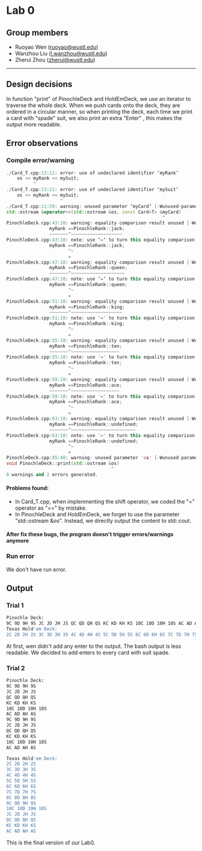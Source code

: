 # Lab 0
## Group members 
- Ruoyao Wen (ruoyao@wustl.edu)
- Wanzhou Liu (l.wanzhou@wustl.edu)
- Zherui Zhou (zherui@wustl.edu)

---

## Design decisions
In function "print" of PinochleDeck and HoldEmDeck, we use an iterator to traverse the whole deck. When we push cards onto the deck, they are ordered in a circular manner, so when printing the deck, each time we print a card with "spade" suit, we also print an extra "Enter" , this makes the output more readable.

## Error observations

### Compile error/warning
``` C++
./Card_T.cpp:13:11: error: use of undeclared identifier ‘myRank’
    os << myRank << mySuit;
          ^
./Card_T.cpp:13:21: error: use of undeclared identifier ‘mySuit’
    os << myRank << mySuit;
                    ^
./Card_T.cpp:11:59: warning: unused parameter ‘myCard’ [-Wunused-parameter]
std::ostream &operator<<(std::ostream &os, const Card<T> &myCard)
                                                          ^
PinochleDeck.cpp:43:10: warning: equality comparison result unused [-Wunused-comparison]
                myRank ==PinochleRank::jack;
                ~~~~~~~^~~~~~~~~~~~~~~~~~~~
PinochleDeck.cpp:43:10: note: use ‘=‘ to turn this equality comparison into an assignment
                myRank ==PinochleRank::jack;
                       ^~
                       =
PinochleDeck.cpp:47:10: warning: equality comparison result unused [-Wunused-comparison]
                myRank ==PinochleRank::queen;
                ~~~~~~~^~~~~~~~~~~~~~~~~~~~~
PinochleDeck.cpp:47:10: note: use ‘=‘ to turn this equality comparison into an assignment
                myRank ==PinochleRank::queen;
                       ^~
                       =
PinochleDeck.cpp:51:10: warning: equality comparison result unused [-Wunused-comparison]
                myRank ==PinochleRank::king;
                ~~~~~~~^~~~~~~~~~~~~~~~~~~~
PinochleDeck.cpp:51:10: note: use '=' to turn this equality comparison into an assignment
                myRank ==PinochleRank::king;
                       ^~
                       =
PinochleDeck.cpp:55:10: warning: equality comparison result unused [-Wunused-comparison]
                myRank ==PinochleRank::ten;
                ~~~~~~~^~~~~~~~~~~~~~~~~~~
PinochleDeck.cpp:55:10: note: use '=' to turn this equality comparison into an assignment
                myRank ==PinochleRank::ten;
                       ^~
                       =
PinochleDeck.cpp:59:10: warning: equality comparison result unused [-Wunused-comparison]
                myRank ==PinochleRank::ace;
                ~~~~~~~^~~~~~~~~~~~~~~~~~~
PinochleDeck.cpp:59:10: note: use '=' to turn this equality comparison into an assignment
                myRank ==PinochleRank::ace;
                       ^~
                       =
PinochleDeck.cpp:63:10: warning: equality comparison result unused [-Wunused-comparison]
                myRank ==PinochleRank::undefined;
                ~~~~~~~^~~~~~~~~~~~~~~~~~~~~~~~~
PinochleDeck.cpp:63:10: note: use '=' to turn this equality comparison into an assignment
                myRank ==PinochleRank::undefined;
                       ^~
                       =
PinochleDeck.cpp:85:40: warning: unused parameter 'os' [-Wunused-parameter]
void PinochleDeck::print(std::ostream &os)
                                       ^
8 warnings and 2 errors generated.
```
#### Problems found:
- In Card_T.cpp, when implenmenting the shift operator, we coded the "=" operator as "==" by mistake.
- In PinochleDeck and HoldEmDeck, we forget to use the parameter "std::ostream &os". Instead, we directly output the content to std::cout.
#### After fix these bugs, the program doesn't trigger errors/warnings anymore

### Run error
We don't have run error.

## Output
### Trial 1
``` bash
Pinochle Deck:
9C 9D 9H 9S JC JD JH JS QC QD QH QS KC KD KH KS 10C 10D 10H 10S AC AD AH AS 9C 9D 9H 9S JC JD JH JS QC QD QH QS KC KD KH KS 10C 10D 10H 10S AC AD AH AS
Texas Hold'em Deck:
2C 2D 2H 2S 3C 3D 3H 3S 4C 4D 4H 4S 5C 5D 5H 5S 6C 6D 6H 6S 7C 7D 7H 7S 8C 8D 8H 8S 9C 9D 9H 9S 10C 10D 10H 10S JC JD JH JS QC QD QH QS KC KD KH KS AC AD AH AS
```
At first, wen didn't add any enter to the output. The bash output is less readable. We decided to add enters to every card with suit spade.
### Trial 2
``` bash
Pinochle Deck:
9C 9D 9H 9S
JC JD JH JS
QC QD QH QS
KC KD KH KS
10C 10D 10H 10S
AC AD AH AS
9C 9D 9H 9S
JC JD JH JS
QC QD QH QS
KC KD KH KS
10C 10D 10H 10S
AC AD AH AS

Texas Hold'em Deck:
2C 2D 2H 2S
3C 3D 3H 3S
4C 4D 4H 4S
5C 5D 5H 5S
6C 6D 6H 6S
7C 7D 7H 7S
8C 8D 8H 8S
9C 9D 9H 9S
10C 10D 10H 10S
JC JD JH JS
QC QD QH QS
KC KD KH KS
AC AD AH AS

```
This is the final version of our Lab0.

